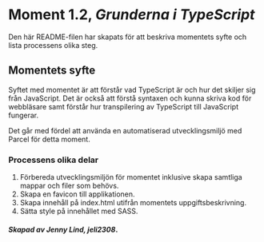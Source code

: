 # Moment 1.2, _Grunderna i TypeScript_
Den här README-filen har skapats för att beskriva momentets syfte och lista processens olika steg.

## Momentets syfte

Syftet med momentet är att förstår vad TypeScript är och hur det skiljer sig från JavaScript. Det är också att förstå syntaxen och kunna skriva kod för webbläsare samt förstår hur transpilering av TypeScript till JavaScript fungerar. 

Det går med fördel att använda en automatiserad utvecklingsmiljö med Parcel för detta moment.

### Processens olika delar

1. Förbereda utvecklingsmiljön för momentet inklusive skapa samtliga mappar och filer som behövs.
2. Skapa en favicon till applikationen.
3. Skapa innehåll på index.html utifrån momentets uppgiftsbeskrivning.
4. Sätta style på innehållet med SASS.

#### _Skapad av Jenny Lind, jeli2308_.
